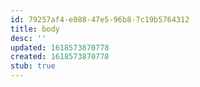 ```yaml
---
id: 79257af4-e088-47e5-96b8-7c19b5764312
title: body
desc: ''
updated: 1618573870778
created: 1618573870778
stub: true
---
```


